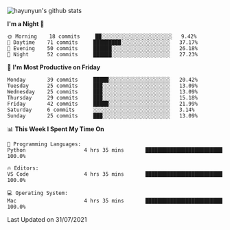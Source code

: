 
![hayunyun's github stats](https://github-readme-stats.vercel.app/api?username=hayunyun&show_icons=true)


<!--START_SECTION:waka-->
**I'm a Night 🦉** 

```text
🌞 Morning    18 commits     ██░░░░░░░░░░░░░░░░░░░░░░░   9.42% 
🌆 Daytime    71 commits     █████████░░░░░░░░░░░░░░░░   37.17% 
🌃 Evening    50 commits     ██████░░░░░░░░░░░░░░░░░░░   26.18% 
🌙 Night      52 commits     ██████░░░░░░░░░░░░░░░░░░░   27.23%

```
📅 **I'm Most Productive on Friday** 

```text
Monday       39 commits     █████░░░░░░░░░░░░░░░░░░░░   20.42% 
Tuesday      25 commits     ███░░░░░░░░░░░░░░░░░░░░░░   13.09% 
Wednesday    25 commits     ███░░░░░░░░░░░░░░░░░░░░░░   13.09% 
Thursday     29 commits     ███░░░░░░░░░░░░░░░░░░░░░░   15.18% 
Friday       42 commits     █████░░░░░░░░░░░░░░░░░░░░   21.99% 
Saturday     6 commits      ░░░░░░░░░░░░░░░░░░░░░░░░░   3.14% 
Sunday       25 commits     ███░░░░░░░░░░░░░░░░░░░░░░   13.09%

```


📊 **This Week I Spent My Time On** 

```text
💬 Programming Languages: 
Python                   4 hrs 35 mins       █████████████████████████   100.0%

🔥 Editors: 
VS Code                  4 hrs 35 mins       █████████████████████████   100.0%

💻 Operating System: 
Mac                      4 hrs 35 mins       █████████████████████████   100.0%

```


 Last Updated on 31/07/2021
<!--END_SECTION:waka-->

<!--
**hayunyun/hayunyun** is a ✨ _special_ ✨ repository because its `README.md` (this file) appears on your GitHub profile.

Here are some ideas to get you started:

- 🔭 I’m currently working on ...
- 🌱 I’m currently learning ...
- 👯 I’m looking to collaborate on ...
- 🤔 I’m looking for help with ...
- 💬 Ask me about ...
- 📫 How to reach me: ...
- 😄 Pronouns: ...
- ⚡ Fun fact: ...
-->
